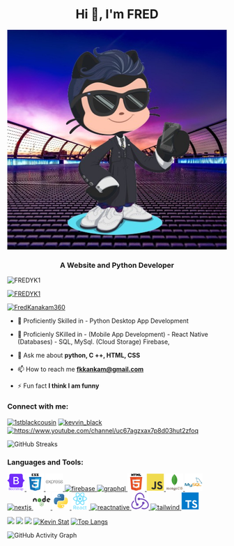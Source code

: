 <h1 align="center">Hi 👋, I'm FRED</h1>
<img src="octocat-removebg-preview.jpg" alt="OCTOCAT" width="1000">
<h3 align="center">A Website and Python Developer</h3>

<p align="left"> <img src="https://komarev.com/ghpvc/?username=FREDYK1&label=Profile%20views&color=0e75b6&style=flat" alt="FREDYK1" /> </p>



<p align="left"> <a href="https://github.com/ryo-ma/github-profile-trophy"><img src="https://github-profile-trophy.vercel.app/?username=FREDYK1" alt="FREDYK1" /></a> </p>

<p align="left"> <a href="https://x.com/FredKankam360" target="blank"><img src="https://img.shields.io/twitter/follow/FredKankam360?logo=twitter&style=for-the-badge" alt="FredKanakam360" /></a> </p>

- 🔭 Proficiently Skilled in - Python Desktop App Development

- 🌱 Proficienly SKilled in - (Mobile App Development) - React Native (Databases) - SQL, MySql.    (Cloud Storage) Firebase, 

- 💬 Ask me about **python, C ++, HTML, CSS**

- 📫 How to reach me **fkkankam@gmail.com**

- ⚡ Fun fact **I think I am funny**

<h3 align="left">Connect with me:</h3>
<p align="left">
<a href="https://x.com/FredKankam360" target="blank"><img align="center" src="https://www.google.com/urlsa=i&url=https%3A%2F%2Fen.wikipedia.org%2Fwiki%2FFile%3AX_logo.jpg&psig=AOvVaw3rk0hEL1NZTr7btbXleuxV&ust=1718644269802000&source=images&cd=vfe&opi=89978449&ved=0CA8QjRxqFwoTCPiGwfvO4IYDFQAAAAAdAAAAABAE)" alt="1stblackcousin" height="30" width="40" /></a>
<a href="https://instagram.com/kevvin_black" target="blank"><img align="center" src="https://raw.githubusercontent.com/rahuldkjain/github-profile-readme-generator/master/src/images/icons/Social/instagram.svg" alt="kevvin_black" height="30" width="40" /></a>
<a href="https://www.youtube.com/c/https://www.youtube.com/channel/uc67agzxax7p8d03hut2zfoq" target="blank"><img align="center" src="https://raw.githubusercontent.com/rahuldkjain/github-profile-readme-generator/master/src/images/icons/Social/youtube.svg" alt="https://www.youtube.com/channel/uc67agzxax7p8d03hut2zfoq" height="30" width="40" /></a>
  
  
  
  

</p>

![GitHub Streaks](http://github-readme-streak-stats.herokuapp.com?user=FREDYK1&theme=dracula&hide_border=true)

<h3 align="left">Languages and Tools:</h3>
<p align="left"> <a href="https://getbootstrap.com" target="_blank" rel="noreferrer"> <img src="https://raw.githubusercontent.com/devicons/devicon/master/icons/bootstrap/bootstrap-plain-wordmark.svg" alt="bootstrap" width="40" height="40"/> </a> <a href="https://www.w3schools.com/css/" target="_blank" rel="noreferrer"> <img src="https://raw.githubusercontent.com/devicons/devicon/master/icons/css3/css3-original-wordmark.svg" alt="css3" width="40" height="40"/> </a> <a href="https://expressjs.com" target="_blank" rel="noreferrer"> <img src="https://raw.githubusercontent.com/devicons/devicon/master/icons/express/express-original-wordmark.svg" alt="express" width="40" height="40"/> </a> <a href="https://firebase.google.com/" target="_blank" rel="noreferrer"> <img src="https://www.vectorlogo.zone/logos/firebase/firebase-icon.svg" alt="firebase" width="40" height="40"/> </a> <a href="https://graphql.org" target="_blank" rel="noreferrer"> <img src="https://www.vectorlogo.zone/logos/graphql/graphql-icon.svg" alt="graphql" width="40" height="40"/> </a> <a href="https://www.w3.org/html/" target="_blank" rel="noreferrer"> <img src="https://raw.githubusercontent.com/devicons/devicon/master/icons/html5/html5-original-wordmark.svg" alt="html5" width="40" height="40"/> </a> <a href="https://developer.mozilla.org/en-US/docs/Web/JavaScript" target="_blank" rel="noreferrer"> <img src="https://raw.githubusercontent.com/devicons/devicon/master/icons/javascript/javascript-original.svg" alt="javascript" width="40" height="40"/> </a> <a href="https://www.mongodb.com/" target="_blank" rel="noreferrer"> <img src="https://raw.githubusercontent.com/devicons/devicon/master/icons/mongodb/mongodb-original-wordmark.svg" alt="mongodb" width="40" height="40"/> </a> <a href="https://www.mysql.com/" target="_blank" rel="noreferrer"> <img src="https://raw.githubusercontent.com/devicons/devicon/master/icons/mysql/mysql-original-wordmark.svg" alt="mysql" width="40" height="40"/> </a> <a href="https://nextjs.org/" target="_blank" rel="noreferrer"> <img src="https://cdn.worldvectorlogo.com/logos/nextjs-2.svg" alt="nextjs" width="40" height="40"/> </a> <a href="https://nodejs.org" target="_blank" rel="noreferrer"> <img src="https://raw.githubusercontent.com/devicons/devicon/master/icons/nodejs/nodejs-original-wordmark.svg" alt="nodejs" width="40" height="40"/> </a> <a href="https://www.python.org" target="_blank" rel="noreferrer"> <img src="https://raw.githubusercontent.com/devicons/devicon/master/icons/python/python-original.svg" alt="python" width="40" height="40"/> </a> <a href="https://reactjs.org/" target="_blank" rel="noreferrer"> <img src="https://raw.githubusercontent.com/devicons/devicon/master/icons/react/react-original-wordmark.svg" alt="react" width="40" height="40"/> </a> <a href="https://reactnative.dev/" target="_blank" rel="noreferrer"> <img src="https://reactnative.dev/img/header_logo.svg" alt="reactnative" width="40" height="40"/> </a> <a href="https://redux.js.org" target="_blank" rel="noreferrer"> <img src="https://raw.githubusercontent.com/devicons/devicon/master/icons/redux/redux-original.svg" alt="redux" width="40" height="40"/> </a> <a href="https://tailwindcss.com/" target="_blank" rel="noreferrer"> <img src="https://www.vectorlogo.zone/logos/tailwindcss/tailwindcss-icon.svg" alt="tailwind" width="40" height="40"/> </a> <a href="https://www.typescriptlang.org/" target="_blank" rel="noreferrer"> <img src="https://raw.githubusercontent.com/devicons/devicon/master/icons/typescript/typescript-original.svg" alt="typescript" width="40" height="40"/> </a> </p>


![](https://github-profile-summary-cards.vercel.app/api/cards/profile-details?username=FREDYK1&theme=github_dark)
![](https://github-profile-summary-cards.vercel.app/api/cards/repos-per-language?username=FREDYK1&theme=github_dark)
![](https://github-profile-summary-cards.vercel.app/api/cards/most-commit-language?username=FREDYK1&theme=github_dark)
[![Kevin Stat](https://github-readme-stats.vercel.app/api?username=FREDYK1&show_icons=true&theme=github_dark)](https://github.com/FREDYK1)
[![Top Langs](https://github-readme-stats.vercel.app/api/top-langs/?username=FREDYK1&layout=compact&langs_count=10&theme=github_dark&hide_border=true&count-private=true)](https://github.com/qbentil)
 

![GitHub Activity Graph](https://activity-graph.herokuapp.com/graph?username=FREDYK1&theme=dracula)  



